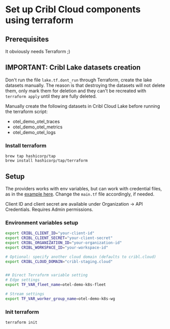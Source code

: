 # Set up Cribl Cloud components using terraform

## Prerequisites
It obviously needs Terraform ;)

## IMPORTANT: Cribl Lake datasets creation
Don't run the file `lake.tf.dont_run` through Terraform, create the lake datasets manually. The reason is that destroying the datasets will not delete them, only mark them for deletion and they can't be recreated with `terraform apply` until they are fully deleted.

Manually create the following datasets in Cribl Cloud Lake before running the terraform script:
* otel_demo_otel_traces
* otel_demo_otel_metrics
* otel_demo_otel_logs

### Install terraform
```
brew tap hashicorp/tap
brew install hashicorp/tap/terraform
```

## Setup
The providers works with env variables, but can work with credential files, as in the [example here](https://github.com/criblio/terraform-provider-criblio/tree/main?tab=readme-ov-file#authentication-methods). Change the `main.tf` file accordingly, if needed.

Client ID and client secret are available under Organization -> API Credentials. Requires Admin permissions.

### Environment variables setup
```bash
export CRIBL_CLIENT_ID="your-client-id"
export CRIBL_CLIENT_SECRET="your-client-secret"
export CRIBL_ORGANIZATION_ID="your-organization-id"
export CRIBL_WORKSPACE_ID="your-workspace-id"

# Optional: specify another cloud domain (defaults to cribl.cloud)
export CRIBL_CLOUD_DOMAIN="cribl-staging.cloud"


## Direct Terraform variable setting
# Edge settings
export TF_VAR_fleet_name=otel-demo-k8s-fleet

# Stream settings
export TF_VAR_worker_group_name=otel-demo-k8s-wg
```

### Init terraform
```bash
terraform init
```

